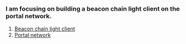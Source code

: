### I am focusing on building a beacon chain light client on the portal network.

1. [Beacon chain light client](./beacon-chain-light-client.md)
1. [Portal network](./portal-network.md)
